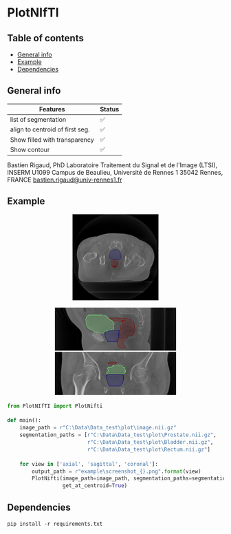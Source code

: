 # PlotNIfTI

## Table of contents

* [General info](#general-info)
* [Example](#example)
* [Dependencies](#dependencies)

## General info

| Features                        | Status              |
|---------------------------------|---------------------|
| list of segmentation            | :white_check_mark:  |
| align to centroid of first seg. | :white_check_mark:  |
| Show filled with transparency   | :white_check_mark:  |
| Show contour                    | :white_check_mark:  |

Bastien Rigaud, PhD Laboratoire Traitement du Signal et de l'Image (LTSI), INSERM U1099 Campus de Beaulieu, Université
de Rennes 1 35042 Rennes, FRANCE bastien.rigaud@univ-rennes1.fr

## Example

<p align="center">
<img src="example/screenshot_axial.png" height=200>    
</p>

<p align="center">
<img src="example/screenshot_sagittal.png" height=100>
<img src="example/screenshot_coronal.png" height=100>
</p>

```python
from PlotNIfTI import PlotNifti

def main():
    image_path = r"C:\Data\Data_test\plot\image.nii.gz"
    segmentation_paths = [r"C:\Data\Data_test\plot\Prostate.nii.gz",
                          r"C:\Data\Data_test\plot\Bladder.nii.gz",
                          r"C:\Data\Data_test\plot\Rectum.nii.gz"]

    for view in ['axial', 'sagittal', 'coronal']:
        output_path = r"example\screenshot_{}.png".format(view)
        PlotNifti(image_path=image_path, segmentation_paths=segmentation_paths, output_path=output_path, view=view,
                  get_at_centroid=True)
```

## Dependencies

```
pip install -r requirements.txt
```
